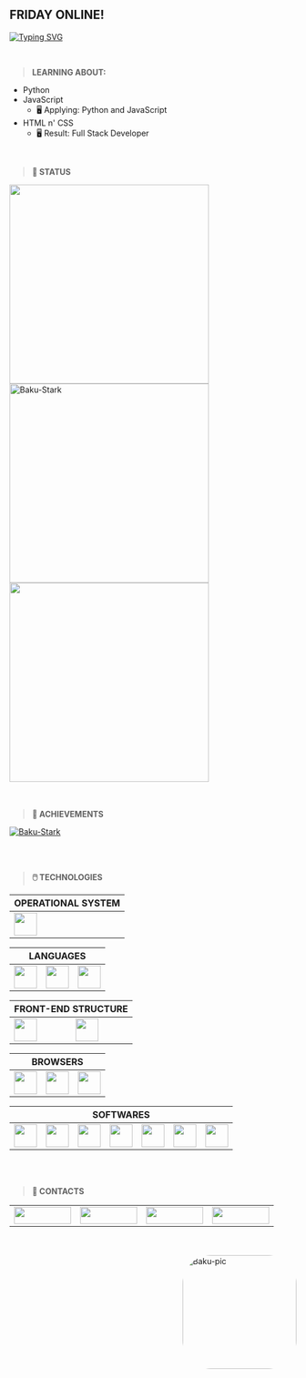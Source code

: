 ## FRIDAY ONLINE!

[![Typing SVG](https://readme-typing-svg.herokuapp.com?font=Kanit&multiline=true&height=75&lines=%22A+imagina%C3%A7%C3%A3o+%C3%A9+mais+importante+que+;o+conhecimento.%22;---+Albert+Einstein)](https://git.io/typing-svg)

<br>

> **LEARNING ABOUT:**
* Python
* JavaScript
  * 🖥️ Applying: Python and JavaScript
* HTML n' CSS  
  * 🖥️ Result: Full Stack Developer

<br>

> **📝 STATUS**
<div align="left">
  <a href="https://github.com/Baku-Stark">
    <img height="350em" width="350em" src="https://github-readme-stats.vercel.app/api?username=Baku-Stark&show_icons=true&theme=tokyonight&include_all_commits=true&count_private=true" />
  </a>
  <a href="http://www.github.com/Baku-Stark">
    <img height="350em" width="350em" src="https://github-readme-streak-stats.herokuapp.com/?user=Baku-Stark&theme=tokyonight" alt="Baku-Stark" />
  </a>
  <a href="https://github.com/Baku-Stark">
    <img height="350em" width="350em" src="https://github-readme-stats.vercel.app/api/top-langs/?username=Baku-Stark&layout=compact&langs_count=7&theme=tokyonight" />
  </a>
</div>

<br>
<br>

> **🏅 ACHIEVEMENTS**
<p align="left"> <a href="https://github.com/ryo-ma/github-profile-trophy"><img src="https://github-profile-trophy.vercel.app/?username=Baku-Stark" alt="Baku-Stark" /></a> </p>

<br>
<br>

> **🖱️ TECHNOLOGIES**
<table>
  <thead>
    <tr>
      <th colspan="1">OPERATIONAL SYSTEM</th>
    </tr>
  </thead>
  <tr>
    <td>
      <img height=40 src="https://cdn.jsdelivr.net/gh/devicons/devicon/icons/windows8/windows8-original.svg" />
    </td>
  </tr>
</table>

<table>
  <thead>
    <tr>
      <th colspan="3">LANGUAGES</th>
    </tr>
  </thead>
  <tr>
    <td> 
      <img height=40 src="https://cdn.jsdelivr.net/gh/devicons/devicon/icons/javascript/javascript-plain.svg"/> 
    </td>
    <td> 
      <img height=40 src="https://cdn.jsdelivr.net/gh/devicons/devicon/icons/markdown/markdown-original.svg"/> 
    </td>
    <td> 
      <img height=40 src="https://cdn.jsdelivr.net/gh/devicons/devicon/icons/python/python-original.svg"/> 
    </td>
  </tr>
 </table>
 <table>
  <thead>
    <tr>
      <th colspan="2">FRONT-END STRUCTURE</th>
    </tr>
  </thead>
  <tr>
    <td> 
      <img height=40 src="https://cdn.jsdelivr.net/gh/devicons/devicon/icons/css3/css3-original.svg"/>
    </td>
    <td> 
      <img height=40 src="https://cdn.jsdelivr.net/gh/devicons/devicon/icons/html5/html5-original.svg"/> 
    </td>
  </tr>
 </table>

<table>
  <thead>
    <tr>
      <th colspan="3">BROWSERS</th>
    </tr>
  </thead>
  <tr>
    <td>
      <img height=40 src="https://cdn.jsdelivr.net/gh/devicons/devicon/icons/ie10/ie10-original.svg" />
    </td>
    <td>
      <img height=40 src="https://cdn.jsdelivr.net/gh/devicons/devicon/icons/chrome/chrome-plain.svg" />
    </td>
    <td>
      <img height=40 src="https://cdn.jsdelivr.net/gh/devicons/devicon/icons/firefox/firefox-plain.svg" />
    </td>
  </tr>
</table>

<table>
  <thead>
    <tr>
      <th colspan="7">SOFTWARES</th>
    </tr>
  </thead>
  <tr>
    <td>
      <img height=40 src="https://cdn.jsdelivr.net/gh/devicons/devicon/icons/nodejs/nodejs-original.svg" />
    </td>
    <td>
      <img height=40 src="https://cdn.jsdelivr.net/gh/devicons/devicon/icons/vscode/vscode-original.svg" />
    </td>
    <td>
      <img height=40 src="https://cdn.jsdelivr.net/gh/devicons/devicon/icons/visualstudio/visualstudio-plain.svg" />
    </td>
    <td>
      <img height=40 src="https://cdn.jsdelivr.net/gh/devicons/devicon/icons/pycharm/pycharm-original.svg" />
    </td>
    <td>
      <img height=40 src="https://cdn.jsdelivr.net/gh/devicons/devicon/icons/github/github-original-wordmark.svg" />
    </td>
    <td>
      <img height=40 src="https://cdn.jsdelivr.net/gh/devicons/devicon/icons/git/git-original.svg" />
    </td>
    <td>
      <img height=40 src="https://cdn.jsdelivr.net/gh/devicons/devicon/icons/gimp/gimp-plain-wordmark.svg" />
    </td>
  </tr>
</table>

<br>
<br>

> **📱 CONTACTS**

<table>
  <tr>
    <td>
      <a href="https://twitter.com/Walleemc2"><img src="https://img.shields.io/badge/Twitter-1DA1F2?style=for-the-badge&logo=twitter&logoColor=FFFFFF&color=111111" height="30" width="100"/></a>
    </td>
    <td>
      <a href="https://www.linkedin.com/in/wallace-freitas-92a2061b6/"><img src="https://img.shields.io/badge/LinkedIn-0077B5?style=for-the-badge&logo=linkedin&logoColor=FFFFFF&color=111111" height="30" width="100"/></a>
    </td>
    <td>
      <a href="https://instagram.com/wallace_emc2"><img src="https://img.shields.io/badge/-Instagram-6610F2?style=for-the-badge&logo=Instagram&logoColor=FFFFFF&color=111111" height="30" width="100"/></a>
    </td>
    <td>
      <a href="https://www.reddit.com/user/StarkBakuha"><img src="https://img.shields.io/badge/Reddit-FF4500?style=for-the-badge&logo=reddit&logoColor=FFFFFF&color=111111" height="30" width="100"/></a>
    </td>
  </tr>
</table>

<br>
<br>

<img align="right" alt="Baku-pic" height="200" style="border-radius:50px" src="https://media.discordapp.net/attachments/940470208617926698/1000146541782241421/pngwing.com.png?width=400&height=400">